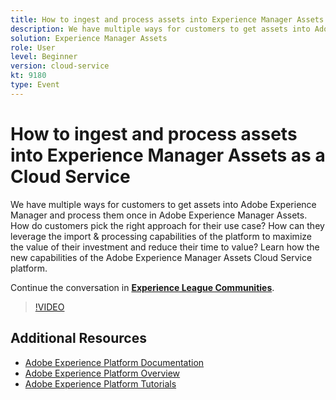 ```yaml
---
title: How to ingest and process assets into Experience Manager Assets as a Cloud Service
description: We have multiple ways for customers to get assets into Adobe Experience Manager and process them once in Adobe Experience Manager Assets. How do customers pick the right approach for their use case? How can they leverage the import & processing capabilities of the platform to maximize the value of their investment and reduce their time to value? Learn how the new capabilities of the Adobe Experience Manager Assets Cloud Service platform.
solution: Experience Manager Assets
role: User
level: Beginner
version: cloud-service
kt: 9180
type: Event
---
```

# How to ingest and process assets into Experience Manager Assets as a Cloud Service

We have multiple ways for customers to get assets into Adobe Experience Manager and process them once in Adobe Experience Manager Assets. How do customers pick the right approach for their use case? How can they leverage the import & processing capabilities of the platform to maximize the value of their investment and reduce their time to value? Learn how the new capabilities of the Adobe Experience Manager Assets Cloud Service platform.

Continue the conversation in **[Experience League Communities](https://adobe.ly/2Zq7dlg)**.

>[!VIDEO](https://video.tv.adobe.com/v/337773/?quality=12&learn=on&hidetitle=true)

## Additional Resources

- [Adobe Experience Platform Documentation](https://experienceleague.adobe.com/docs/experience-platform.html)
- [Adobe Experience Platform Overview](https://experienceleague.adobe.com/docs/experience-platform/landing/home.html)
- [Adobe Experience Platform Tutorials](https://experienceleague.adobe.com/docs/platform-learn/tutorials/overview.html?lang=en)
